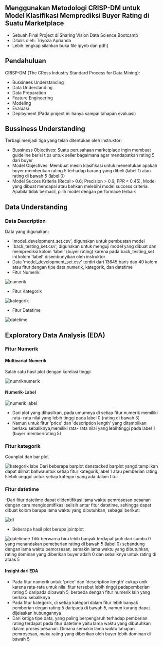 ## Menggunakan Metodologi CRISP-DM untuk Model Klasifikasi Memprediksi Buyer Rating di Suatu Marketplace
- Sebuah Final Project di Sharing Vision Data Science Bootcamp
- Ditulis oleh: Triyoza Aprianda
- Lebih lengkap silahkan buka file ipynb dan pdf:)
## Pendahuluan
CRISP-DM (The CRoss Industry Standard Process for Data Mining):
- Bussinees Understanding
- Data Understanding
- Data Preparation
- Feature Engineering
- Modeling
- Evaluasi
- Deployment (Pada project ini hanya sampai tahapan evaluasi)
## Bussiness Understanding
Terbagi menjadi tiga yang telah ditentukan oleh instruktor:
- Bussiness Objectives: Suatu perusahaan marketplace ingin membuat guideline berisi tips untuk seller bagaimana agar mendapatkan rating 5 dari buyer
- Model Objectives: Membuat mesin klasifikasi untuk menentukan apakah buyer memberikan rating 5 terhadap barang yang dibeli (label 1) atau rating di bawah 5 (label 0)
- Model Succes Kriteria  (Recall> 0.6; Precision > 0.6; FPR < 0.45), Model yang dibuat mencapai atau bahkan melebihi model success criteria. Apabila tidak berhasil, pilih model dengan performace terbaik
## Data Understanding
### Data Description
Data yang digunakan:
- 'model_development_set.csv', digunakan untuk pembuatan model
- 'back_testing_set.csv', digunakan untuk menguji model yang dibuat dan memprediksi kolom 'label' (buyer rating) karena pada back_testing_set ini kolom 'label' disembunyikan oleh instruktor
- Data 'model_development_set.csv' terdiri dari 13645 baris dan 40 kolom atau fitur dengan tipe data numerik, kategorik, dan datetime
- Fitur Numerik

![numerik](https://user-images.githubusercontent.com/113491625/195153492-871d6ef0-326c-4fcb-96f8-1cbcb74b550d.PNG)
- Fitur Kategorik

![kategorik](https://user-images.githubusercontent.com/113491625/195223820-076f3174-cb15-431f-af49-d9548334d3ca.PNG)
- Fitur Datetime

![datetime](https://user-images.githubusercontent.com/113491625/195223888-0bcaf27b-868a-4840-ac05-a2fd01fc8367.PNG)
## Exploratory Data Analysis (EDA)
### Fitur Numerik
#### Multivariat Numerik
Salah satu hasil plot dengan korelasi tinggi

![numriknumerik](https://user-images.githubusercontent.com/113491625/195224394-ffb706e0-04c5-4b4a-b44f-ef7ee3e82c06.PNG)
#### Numerik-Label
![numerik label](https://user-images.githubusercontent.com/113491625/195224483-19494df0-783f-444d-bd63-103faea26c24.PNG)
- Dari plot yang dihasilkan, pada umumnya di setiap fitur numerik memiliki rata- rata nilai yang lebih tinggi pada label 0 (rating di bawah 5)
- Namun untuk fitur 'price' dan 'description length' yang ditampilkan berlaku sebaliknya,memiliki rata- rata nilai yang lebihtinggi pada label 1 (buyer memberirating 5)
### Fitur kategorik
Counplot dan bar plot 

![kategorik labe](https://user-images.githubusercontent.com/113491625/195224533-c6820f80-3af2-4ad4-a2b6-9569a181b800.PNG)
Dari beberapa barplot danstacked barplot yangditampilkan dapat dilihat bahwauntuk setiap fitur kategorik,label 1 atau pemberian rating 5lebih unggul untuk setiap  kategori yang ada dalam fitur
### Fitur datetime
-Dari fitur datetime dapat diidentifikasi lama waktu pemrosesan pesanan dengan cara mengidentifikasi selisih antar fitur datetime, sehingga dapat dibuat kolom barupa lama waktu yang dibutuhkan, sebagai berikut:

![dt](https://user-images.githubusercontent.com/113491625/195225850-18bf900a-4c90-423f-afac-4baca328e559.PNG)
- Beberapa hasil plot berupa jointplot

![datetimee](https://user-images.githubusercontent.com/113491625/195224767-88eaf7d7-9aeb-4dbb-896e-ad82256d909c.PNG)
Titik berwarna biru lebih banyak terdapat jauh dari sumbu 0 yang menandakan pemeberian rating di bawah 5 (label 0) sebandung dengan lama waktu pemorsesan, semakin lama waktu yang dibutuhkan, rating dominan yang diberikan buyer adalh 0 dan sebaliknya untuk rating di ataas 5
#### Insight dari EDA
- Pada fitur numerik untuk 'price' dan 'description length' cukup unik karena rata-rata untuk nilai fitur tersebut lebih tinggi padapemberian rating 5 daripada dibawah 5, berbeda dengan fitur numerik lain yang berlaku sebaliknya
- Pada fitur kategorik, di setiap kategori dalam fitur lebih banyak pemberian degan rating 5 daripada di bawah 5, namun kurang dapat dijelaskan hubungannya
- Dari ketiga tipe data, yang paling berpengaruh terhadap pemberian rating terdapat pada fitur datetime yaitu lama waktu yang dibutuhkan dalam proses pesanan. Dimana semakin lama waktu tahapan pemrosesan, maka rating yang diberikan oleh buyer lebih dominan di bawah 5





